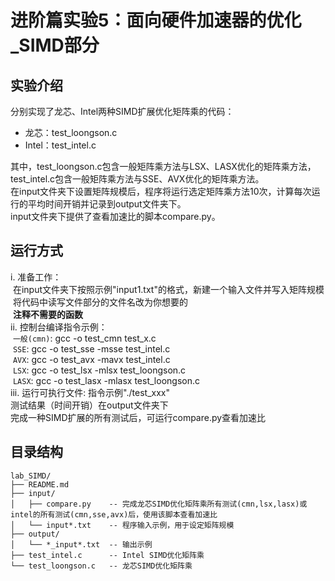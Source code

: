 # 进阶篇实验5：面向硬件加速器的优化_SIMD部分
## 实验介绍
分别实现了龙芯、Intel两种SIMD扩展优化矩阵乘的代码：  
- 龙芯：test_loongson.c  
- Intel：test_intel.c  

其中，test_loongson.c包含一般矩阵乘方法与LSX、LASX优化的矩阵乘方法，test_intel.c包含一般矩阵乘方法与SSE、AVX优化的矩阵乘方法。  
在input文件夹下设置矩阵规模后，程序将运行选定矩阵乘方法10次，计算每次运行的平均时间开销并记录到output文件夹下。  
input文件夹下提供了查看加速比的脚本compare.py。  

## 运行方式 
i. 准备工作：  
&nbsp;在input文件夹下按照示例"input1.txt"的格式，新建一个输入文件并写入矩阵规模   
&nbsp;将代码中读写文件部分的文件名改为你想要的  
&nbsp;**注释不需要的函数**  
ii. 控制台编译指令示例：  
&nbsp;`一般(cmn)`: gcc -o test_cmn test_x.c  
&nbsp;`SSE`: gcc -o test_sse -msse test_intel.c  
&nbsp;`AVX`: gcc -o test_avx -mavx test_intel.c  
&nbsp;`LSX`: gcc -o test_lsx -mlsx test_loongson.c  
&nbsp;`LASX`: gcc -o test_lasx -mlasx test_loongson.c  
iii. 运行可执行文件: 指令示例"./test_xxx"  
测试结果（时间开销）在output文件夹下  
完成一种SIMD扩展的所有测试后，可运行compare.py查看加速比  

## 目录结构

```
lab_SIMD/
├── README.md
├── input/
│   ├── compare.py    -- 完成龙芯SIMD优化矩阵乘所有测试(cmn,lsx,lasx)或intel的所有测试(cmn,sse,avx)后，使用该脚本查看加速比
│   └── input*.txt    -- 程序输入示例，用于设定矩阵规模
├── output/
│   └── *_input*.txt  -- 输出示例
├── test_intel.c      -- Intel SIMD优化矩阵乘
└── test_loongson.c   -- 龙芯SIMD优化矩阵乘
```
